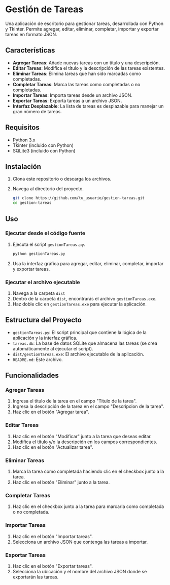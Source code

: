 # Gestión de Tareas

Una aplicación de escritorio para gestionar tareas, desarrollada con Python y Tkinter. Permite agregar, editar, eliminar, completar, importar y exportar tareas en formato JSON.

## Características

- **Agregar Tareas**: Añade nuevas tareas con un título y una descripción.
- **Editar Tareas**: Modifica el título y la descripción de las tareas existentes.
- **Eliminar Tareas**: Elimina tareas que han sido marcadas como completadas.
- **Completar Tareas**: Marca las tareas como completadas o no completadas.
- **Importar Tareas**: Importa tareas desde un archivo JSON.
- **Exportar Tareas**: Exporta tareas a un archivo JSON.
- **Interfaz Desplazable**: La lista de tareas es desplazable para manejar un gran número de tareas.

## Requisitos

- Python 3.x
- Tkinter (incluido con Python)
- SQLite3 (incluido con Python)

## Instalación

1. Clona este repositorio o descarga los archivos.
2. Navega al directorio del proyecto.

    ```sh
    git clone https://github.com/tu_usuario/gestion-tareas.git
    cd gestion-tareas
    ```

## Uso

### Ejecutar desde el código fuente

1. Ejecuta el script `gestionTareas.py`.

    ```sh
    python gestionTareas.py
    ```

2. Usa la interfaz gráfica para agregar, editar, eliminar, completar, importar y exportar tareas.

### Ejecutar el archivo ejecutable

1. Navega a la carpeta `dist` 
2. Dentro de la carpeta `dist`, encontrarás el archivo `gestionTareas.exe`.
3. Haz doble clic en `gestionTareas.exe` para ejecutar la aplicación.

## Estructura del Proyecto

- `gestionTareas.py`: El script principal que contiene la lógica de la aplicación y la interfaz gráfica.
- `tareas.db`: La base de datos SQLite que almacena las tareas (se crea automáticamente al ejecutar el script).
- `dist/gestionTareas.exe`: El archivo ejecutable de la aplicación.
- `README.md`: Este archivo.

## Funcionalidades

### Agregar Tareas

1. Ingresa el título de la tarea en el campo "Titulo de la tarea".
2. Ingresa la descripción de la tarea en el campo "Descripcion de la tarea".
3. Haz clic en el botón "Agregar tarea".

### Editar Tareas

1. Haz clic en el botón "Modificar" junto a la tarea que deseas editar.
2. Modifica el título y/o la descripción en los campos correspondientes.
3. Haz clic en el botón "Actualizar tarea".

### Eliminar Tareas

1. Marca la tarea como completada haciendo clic en el checkbox junto a la tarea.
2. Haz clic en el botón "Eliminar" junto a la tarea.

### Completar Tareas

1. Haz clic en el checkbox junto a la tarea para marcarla como completada o no completada.

### Importar Tareas

1. Haz clic en el botón "Importar tareas".
2. Selecciona un archivo JSON que contenga las tareas a importar.

### Exportar Tareas

1. Haz clic en el botón "Exportar tareas".
2. Selecciona la ubicación y el nombre del archivo JSON donde se exportarán las tareas.

